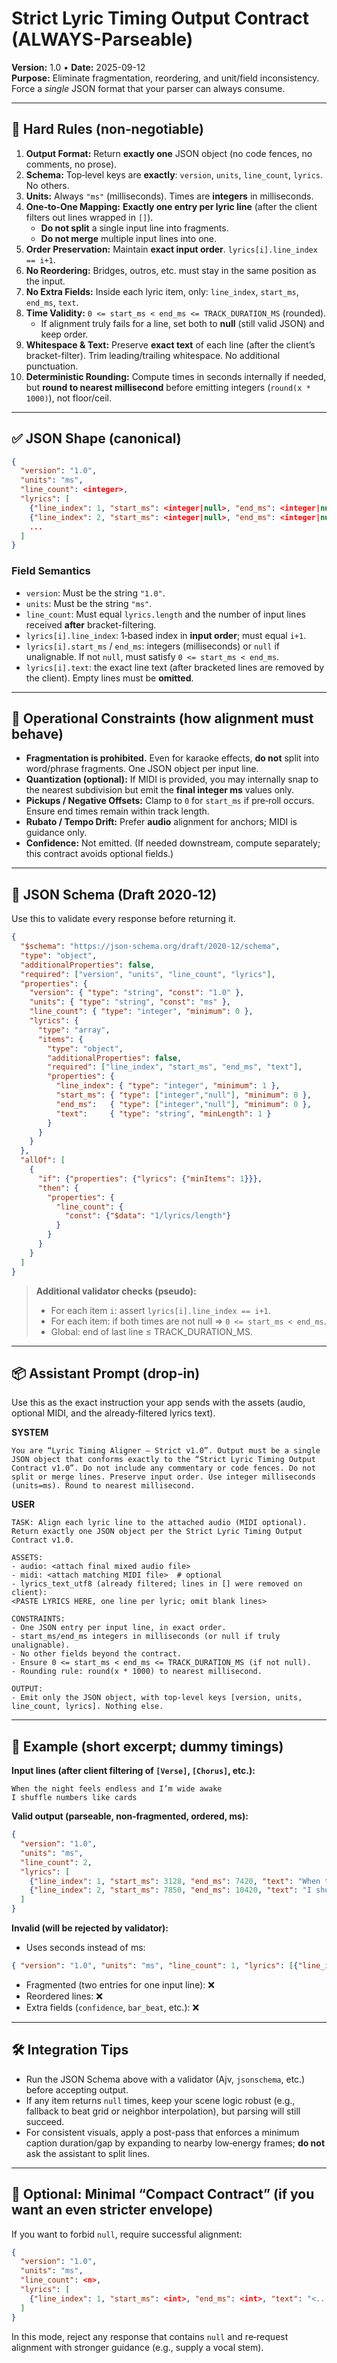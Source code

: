 # Strict Lyric Timing Output Contract (ALWAYS-Parseable)
**Version:** 1.0 • **Date:** 2025-09-12  
**Purpose:** Eliminate fragmentation, reordering, and unit/field inconsistency. Force a *single* JSON format that your parser can always consume.

---

## 🔐 Hard Rules (non‑negotiable)
1. **Output Format:** Return **exactly one** JSON object (no code fences, no comments, no prose).
2. **Schema:** Top‑level keys are **exactly**: `version`, `units`, `line_count`, `lyrics`. No others.
3. **Units:** Always `"ms"` (milliseconds). Times are **integers** in milliseconds.
4. **One‑to‑One Mapping:** **Exactly one entry per lyric line** (after the client filters out lines wrapped in `[]`).  
   - **Do not split** a single input line into fragments.  
   - **Do not merge** multiple input lines into one.  
5. **Order Preservation:** Maintain **exact input order**. `lyrics[i].line_index == i+1`.
6. **No Reordering:** Bridges, outros, etc. must stay in the same position as the input.
7. **No Extra Fields:** Inside each lyric item, only: `line_index`, `start_ms`, `end_ms`, `text`.
8. **Time Validity:** `0 <= start_ms < end_ms <= TRACK_DURATION_MS` (rounded).  
   - If alignment truly fails for a line, set both to **null** (still valid JSON) and keep order.
9. **Whitespace & Text:** Preserve **exact text** of each line (after the client’s bracket-filter). Trim leading/trailing whitespace. No additional punctuation.
10. **Deterministic Rounding:** Compute times in seconds internally if needed, but **round to nearest millisecond** before emitting integers (`round(x * 1000)`), not floor/ceil.

---

## ✅ JSON Shape (canonical)
```json
{
  "version": "1.0",
  "units": "ms",
  "line_count": <integer>,
  "lyrics": [
    {"line_index": 1, "start_ms": <integer|null>, "end_ms": <integer|null>, "text": "<first line>"},
    {"line_index": 2, "start_ms": <integer|null>, "end_ms": <integer|null>, "text": "<second line>"},
    ...
  ]
}
```

### Field Semantics
- `version`: Must be the string `"1.0"`.
- `units`: Must be the string `"ms"`.
- `line_count`: Must equal `lyrics.length` and the number of input lines received **after** bracket-filtering.
- `lyrics[i].line_index`: 1‑based index in **input order**; must equal `i+1`.
- `lyrics[i].start_ms` / `end_ms`: integers (milliseconds) or `null` if unalignable. If not `null`, must satisfy `0 <= start_ms < end_ms`.
- `lyrics[i].text`: the exact line text (after bracketed lines are removed by the client). Empty lines must be **omitted**.

---

## 🧭 Operational Constraints (how alignment must behave)
- **Fragmentation is prohibited.** Even for karaoke effects, **do not** split into word/phrase fragments. One JSON object per input line.
- **Quantization (optional):** If MIDI is provided, you may internally snap to the nearest subdivision but emit the **final integer ms** values only.
- **Pickups / Negative Offsets:** Clamp to `0` for `start_ms` if pre‑roll occurs. Ensure end times remain within track length.
- **Rubato / Tempo Drift:** Prefer **audio** alignment for anchors; MIDI is guidance only.
- **Confidence:** Not emitted. (If needed downstream, compute separately; this contract avoids optional fields.)

---

## 🧪 JSON Schema (Draft 2020‑12)
Use this to validate every response before returning it.
```json
{
  "$schema": "https://json-schema.org/draft/2020-12/schema",
  "type": "object",
  "additionalProperties": false,
  "required": ["version", "units", "line_count", "lyrics"],
  "properties": {
    "version": { "type": "string", "const": "1.0" },
    "units": { "type": "string", "const": "ms" },
    "line_count": { "type": "integer", "minimum": 0 },
    "lyrics": {
      "type": "array",
      "items": {
        "type": "object",
        "additionalProperties": false,
        "required": ["line_index", "start_ms", "end_ms", "text"],
        "properties": {
          "line_index": { "type": "integer", "minimum": 1 },
          "start_ms": { "type": ["integer","null"], "minimum": 0 },
          "end_ms":   { "type": ["integer","null"], "minimum": 0 },
          "text":     { "type": "string", "minLength": 1 }
        }
      }
    }
  },
  "allOf": [
    {
      "if": {"properties": {"lyrics": {"minItems": 1}}},
      "then": {
        "properties": {
          "line_count": {
            "const": {"$data": "1/lyrics/length"}
          }
        }
      }
    }
  ]
}
```

> **Additional validator checks (pseudo):**
> - For each item `i`: assert `lyrics[i].line_index == i+1`.
> - For each item: if both times are not null ⇒ `0 <= start_ms < end_ms`.
> - Global: end of last line ≤ TRACK_DURATION_MS.

---

## 📦 Assistant Prompt (drop‑in)
Use this as the exact instruction your app sends with the assets (audio, optional MIDI, and the already‑filtered lyrics text).

**SYSTEM**
```
You are “Lyric Timing Aligner — Strict v1.0”. Output must be a single JSON object that conforms exactly to the “Strict Lyric Timing Output Contract v1.0”. Do not include any commentary or code fences. Do not split or merge lines. Preserve input order. Use integer milliseconds (units=ms). Round to nearest millisecond.
```

**USER**
```
TASK: Align each lyric line to the attached audio (MIDI optional). Return exactly one JSON object per the Strict Lyric Timing Output Contract v1.0.

ASSETS:
- audio: <attach final mixed audio file>
- midi: <attach matching MIDI file>  # optional
- lyrics_text_utf8 (already filtered; lines in [] were removed on client):
<PASTE LYRICS HERE, one line per lyric; omit blank lines>

CONSTRAINTS:
- One JSON entry per input line, in exact order.
- start_ms/end_ms integers in milliseconds (or null if truly unalignable).
- No other fields beyond the contract.
- Ensure 0 <= start_ms < end_ms <= TRACK_DURATION_MS (if not null).
- Rounding rule: round(x * 1000) to nearest millisecond.

OUTPUT:
- Emit only the JSON object, with top-level keys [version, units, line_count, lyrics]. Nothing else.
```

---

## 🧷 Example (short excerpt; dummy timings)
**Input lines (after client filtering of `[Verse]`, `[Chorus]`, etc.):**
```
When the night feels endless and I’m wide awake
I shuffle numbers like cards
```

**Valid output (parseable, non‑fragmented, ordered, ms):**
```json
{
  "version": "1.0",
  "units": "ms",
  "line_count": 2,
  "lyrics": [
    {"line_index": 1, "start_ms": 3128, "end_ms": 7420, "text": "When the night feels endless and I’m wide awake"},
    {"line_index": 2, "start_ms": 7850, "end_ms": 10420, "text": "I shuffle numbers like cards"}
  ]
}
```

**Invalid (will be rejected by validator):**
- Uses seconds instead of ms:
```json
{ "version": "1.0", "units": "ms", "line_count": 1, "lyrics": [{"line_index":1,"start_ms":3.128,"end_ms":7.420,"text":"..."}]} 
```
- Fragmented (two entries for one input line): ❌
- Reordered lines: ❌
- Extra fields (`confidence`, `bar_beat`, etc.): ❌

---

## 🛠 Integration Tips
- Run the JSON Schema above with a validator (Ajv, `jsonschema`, etc.) before accepting output.
- If any item returns `null` times, keep your scene logic robust (e.g., fallback to beat grid or neighbor interpolation), but parsing will still succeed.
- For consistent visuals, apply a post-pass that enforces a minimum caption duration/gap by expanding to nearby low‑energy frames; **do not** ask the assistant to split lines.

---

## 🧩 Optional: Minimal “Compact Contract” (if you want an even stricter envelope)
If you want to forbid `null`, require successful alignment:
```json
{
  "version": "1.0",
  "units": "ms",
  "line_count": <n>,
  "lyrics": [
    {"line_index": 1, "start_ms": <int>, "end_ms": <int>, "text": "<...>"}
  ]
}
```
In this mode, reject any response that contains `null` and re‑request alignment with stronger guidance (e.g., supply a vocal stem).
